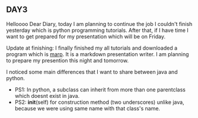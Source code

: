 ## **DAY3**


Helloooo Dear Diary, today I am planning to continue the job I couldn't finish yesterday which is python programming tutorials. After that, if I have time I want to get prepared for my presentation which will be on Friday.  

Update at finishing:
I finally finished my all tutorials and downloaded a program which is [marp](https://yhatt.github.io/marp/). It is a markdown presentation writer. I am planning to prepare my presention this night and tomorrow. 

I noticed some main differences that I want to share between java and python.

* PS1: In python, a subclass can inherit from more than one parentclass which doesnt exist in java.
* PS2: __init__(self) for construction method (two underscores) unlike java, because we were using same name with that class's name.

